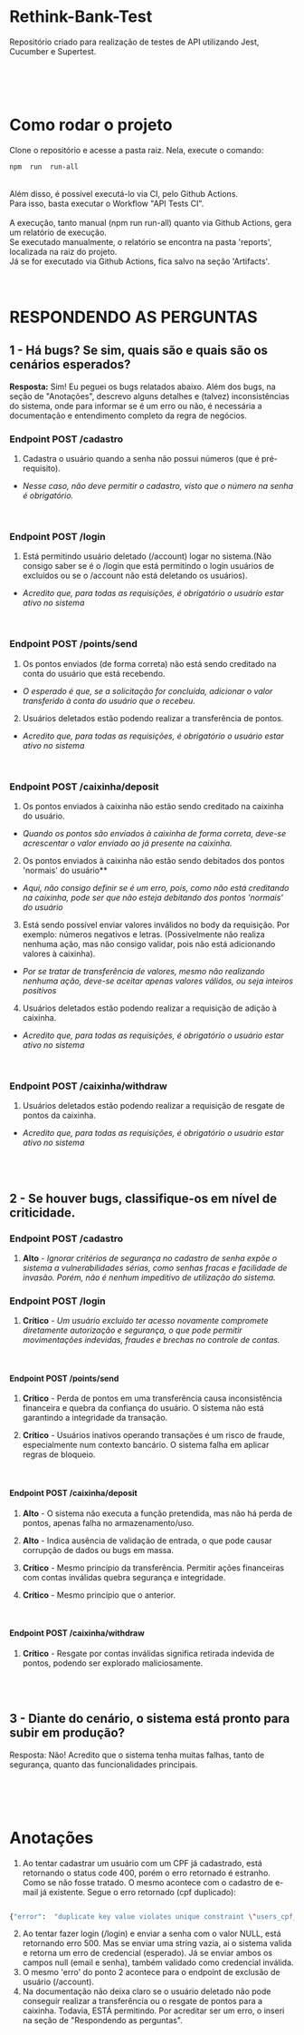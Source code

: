 # Rethink-Bank-Test
Repositório criado para realização de testes de API utilizando Jest, Cucumber e Supertest.

<br>
<br>
<br>

# Como rodar o projeto

Clone o repositório e acesse a pasta raiz. Nela, execute o comando:

```bash
npm  run  run-all
```
<br>
Além disso, é possível executá-lo via CI, pelo Github Actions.
<br>
Para isso, basta executar o Workflow "API Tests CI".
<br>
<br>
A execução, tanto manual (npm  run  run-all) quanto via Github Actions, gera um relatório de execução.
<br>
Se executado manualmente, o relatório se encontra na pasta 'reports', localizada na raiz do projeto.
<br>
Já se for executado via Github Actions, fica salvo na seção 'Artifacts'.
<br>
<br>
<br>


# RESPONDENDO AS PERGUNTAS

## 1 - Há bugs? Se sim, quais são e quais são os cenários esperados?

**Resposta:** Sim! Eu peguei os bugs relatados abaixo. Além dos bugs, na seção de "Anotações", descrevo alguns detalhes e (talvez) inconsistências do sistema, onde para informar se é um erro ou não, é necessária a documentação e entendimento completo da regra de negócios.

### Endpoint POST /cadastro
1. Cadastra o usuário quando a senha não possui números (que é pré-requisito).
- *Nesse caso, não deve permitir o cadastro, visto que o número na senha é obrigatório.*
<br>

### Endpoint POST /login
1. Está permitindo usuário deletado (/account) logar no sistema.(Não consigo saber se é o /login que está permitindo o login usuários de excluídos ou se o /account não está deletando os usuários).
- *Acredito que, para todas as requisições, é obrigatório o usuário estar ativo no sistema*
<br>

### Endpoint POST /points/send
1. Os pontos enviados (de forma correta) não está sendo creditado na conta do usuário que está recebendo.
- *O esperado é que, se a solicitação for concluída, adicionar o valor transferido à conta do usuário que o recebeu.*

2. Usuários deletados estão podendo realizar a transferência de pontos.
- *Acredito que, para todas as requisições, é obrigatório o usuário estar ativo no sistema*
<br>

### Endpoint POST /caixinha/deposit

1. Os pontos enviados à caixinha não estão sendo creditado na caixinha do usuário.
- *Quando os pontos são enviados à caixinha de forma correta, deve-se acrescentar o valor enviado ao já presente na caixinha.*

2. Os pontos enviados à caixinha não estão sendo debitados dos pontos 'normais' do usuário**
- *Aqui, não consigo definir se é um erro, pois, como não está creditando na caixinha, pode ser que não esteja debitando dos pontos 'normais' do usuário*

3. Está sendo possível enviar valores inválidos no body da requisição. Por exemplo: números negativos e letras. (Possivelmente não realiza nenhuma ação, mas não consigo validar, pois não está adicionando valores à caixinha).
- *Por se tratar de transferência de valores, mesmo não realizando nenhuma ação, deve-se aceitar apenas valores válidos, ou seja inteiros positivos*

4. Usuários deletados estão podendo realizar a requisição de adição à caixinha.
- *Acredito que, para todas as requisições, é obrigatório o usuário estar ativo no sistema*
<br>

### Endpoint POST /caixinha/withdraw
1. Usuários deletados estão podendo realizar a requisição de resgate de pontos da caixinha.
- *Acredito que, para todas as requisições, é obrigatório o usuário estar ativo no sistema*
<br>
<br>

## 2 - Se houver bugs, classifique-os em nível de criticidade.

### Endpoint POST /cadastro
1. **Alto** - *Ignorar critérios de segurança no cadastro de senha expõe o sistema a vulnerabilidades sérias, como senhas fracas e facilidade de invasão. Porém, não é nenhum impeditivo de utilização do sistema.*

  
### Endpoint POST /login

1. **Crítico** - *Um usuário excluído ter acesso novamente compromete diretamente autorização e segurança, o que pode permitir movimentações indevidas, fraudes e brechas no controle de contas.*
<br>

#### Endpoint POST /points/send

1. **Crítico** - Perda de pontos em uma transferência causa inconsistência financeira e quebra da confiança do usuário. O sistema não está garantindo a integridade da transação.

2. **Crítico** - Usuários inativos operando transações é um risco de fraude, especialmente num contexto bancário. O sistema falha em aplicar regras de bloqueio.
<br>

#### Endpoint POST /caixinha/deposit
1. **Alto** - O sistema não executa a função pretendida, mas não há perda de pontos, apenas falha no armazenamento/uso.

2. **Alto** - Indica ausência de validação de entrada, o que pode causar corrupção de dados ou bugs em massa.

3. **Crítico** - Mesmo princípio da transferência. Permitir ações financeiras com contas inválidas quebra segurança e integridade.

4. **Crítico** - Mesmo princípio que o anterior.
<br>

#### Endpoint POST /caixinha/withdraw

1. **Crítico** - Resgate por contas inválidas significa retirada indevida de pontos, podendo ser explorado maliciosamente.
<br>
<br>

## 3 - Diante do cenário, o sistema está pronto para subir em produção?
Resposta: Não! Acredito que o sistema tenha muitas falhas, tanto de segurança, quanto das funcionalidades principais.

<br>
<br>
<br>

# Anotações

1. Ao tentar cadastrar um usuário com um CPF já cadastrado, está retornando o status code 400, porém o erro retornado é estranho. Como se não fosse tratado. O mesmo acontece com o cadastro de e-mail já existente. Segue o erro retornado (cpf duplicado):
```bash

{"error":  "duplicate key value violates unique constraint \"users_cpf_key\""}

```
2. Ao tentar fazer login (/login) e enviar a senha com o valor NULL, está retornando erro 500. Mas se enviar uma string vazia, ai o sistema valida e retorna um erro de credencial (esperado). Já se enviar ambos os campos null (email e senha), também validado como credencial inválida.
3.  O mesmo 'erro' do ponto 2 acontece para o endpoint de exclusão de usuário (/account).
4. Na documentação não deixa claro se o usuário deletado não pode conseguir realizar a transferência ou o resgate de pontos para a caixinha.
Todavia, ESTÁ permitindo. Por acreditar ser um erro, o inseri na seção de "Respondendo as perguntas".
